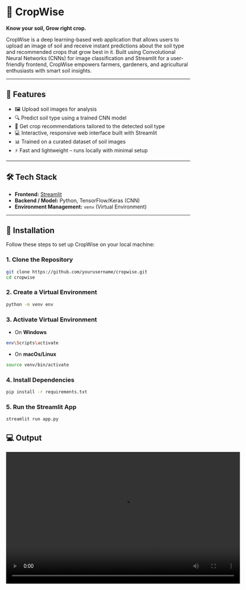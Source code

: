 # 🌾 CropWise

**Know your soil, Grow right crop.**

CropWise is a deep learning-based web application that allows users to upload an image of soil and receive instant predictions about the soil type and recommended crops that grow best in it. Built using Convolutional Neural Networks (CNNs) for image classification and Streamlit for a user-friendly frontend, CropWise empowers farmers, gardeners, and agricultural enthusiasts with smart soil insights.

---

## 🚀 Features

- 🖼️ Upload soil images for analysis
- 🔍 Predict soil type using a trained CNN model
- 🌱 Get crop recommendations tailored to the detected soil type
- 💻 Interactive, responsive web interface built with Streamlit
- 📊 Trained on a curated dataset of soil images
- ⚡ Fast and lightweight – runs locally with minimal setup

---

## 🛠️ Tech Stack

- **Frontend:** [Streamlit](https://streamlit.io/)
- **Backend / Model:** Python, TensorFlow/Keras (CNN)
- **Environment Management:** `venv` (Virtual Environment)

---

## 🔧 Installation

Follow these steps to set up CropWise on your local machine:

### 1. Clone the Repository

```bash
git clone https://github.com/yourusername/cropwise.git
cd cropwise
```
### 2. Create a Virtual Environment

```bash
python -m venv env
```
### 3.  Activate Virtual Environment
- On **Windows**
```bash
env\Scripts\activate
```
- On **macOs/Linux**
```bash
source venv/bin/activate
```
### 4. Install Dependencies

```bash
pip install -r requirements.txt
```
### 5. Run the Streamlit App

```bash
streamlit run app.py
```
## 💻 Output
<video width="640" height="360" controls>
  <source src="CropWise-Working.mp4" type="video/mp4">
  Your browser does not support the video tag.
</video>